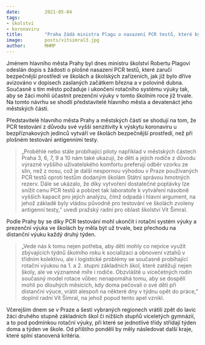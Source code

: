 ```yaml
---
date:         2021-05-04
tags:         
- školství
- koronaviru
title:        "Praha žádá ministra Plagu o nasazení PCR testů, které by mělo doprovázet zrušení rotační výuky ve školách"
image: 	      posts/vitsimral3.jpg
author:       MHMP
---
```


Jménem hlavního města Prahy byl dnes ministru školství Robertu Plagovi odeslán dopis s žádostí o plošné nasazení PCR testů, které zaručí bezpečnější prostředí ve školách a školských zařízeních, jak již bylo dříve avizováno v dopisech zaslaných začátkem března a v polovině dubna. Současně s tím město požaduje i ukončení rotačního systému výuky tak, aby se žáci mohli účastnit prezenční výuky v tomto školním roce již trvale. Na tomto návrhu se shodli představitelé hlavního města a devatenáct jeho městských částí.

Představitelé hlavního města Prahy a městských částí se shodují na tom, že PCR testování z důvodu své vyšší senzitivity k výskytu koronaviru u bezpříznakových jedinců vytváří ve školách bezpečnější prostředí, než při plošném testování antigenními testy. 

> „Proběhlé nebo stále probíhající piloty například v městských částech Praha 3, 6, 7, 9 a 10 nám také ukazují, že děti a jejich rodiče z důvodu výrazně vyššího uživatelského komfortu preferují odběr vzorku ze slin, než z nosu, což je další nespornou výhodou v Praze používaných PCR testů oproti testům dodaným školám Státní správou hmotných rezerv. Dále se ukázalo, že díky vytvoření dostatečné poptávky lze snížit cenu PCR testů a pobízet tak laboratoře k vytváření násobně vyšších kapacit pro jejich analýzu, čímž odpadá i hlavní argument, na jehož základě byly vládou původně pro testování ve školách zvoleny antigenní testy,” uvedl pražský radní pro oblast školství Vít Šimral.

Podle Prahy by se díky PCR testování mohl ukončit i rotační systém výuky a prezenční výuka ve školách by měla být už trvale, bez přechodu na distanční výuku každý druhý týden. 

> „Vede nás k tomu nejen potřeba, aby děti mohly co nejvíce využít zbývajících týdnů školního roku k socializaci a obnovení vztahů v třídním kolektivu, ale i logistické problémy se současně probíhající rotační výukou na 1. a 2. stupni základních škol, které zatěžují nejen školy, ale ve významné míře i rodiče. Obzvláště u vícečetných rodin současný model rotace vůbec nenapomáhá tomu, aby se dospělí mohli po dlouhých měsících, kdy doma pečovali o své děti při distanční výuce, vrátit alespoň na některé dny v týdnu opět do práce,” doplnil radní Vít Šimral, na jehož popud tento apel vznikl.

Včerejším dnem se v Praze a šesti vybraných regionech vrátili zpět do lavic žáci druhého stupně základních škol či nižších stupňů víceletých gymnázií, a to pod podmínkou rotační výuky, při které se jednotlivé třídy střídají týden doma a týden ve škole. Od příštího pondělí by měly následovat další kraje, které splní stanovená kritéria.
